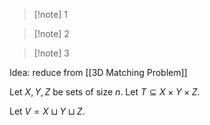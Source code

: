 >[!note] 1



>[!note] 2



>[!note] 3


Idea: reduce from [[3D Matching Problem]]

Let $X,Y,Z$ be sets of size $n$. Let $T\subseteq X\times Y\times Z$.

Let $V=X\sqcup Y\sqcup Z$. 



